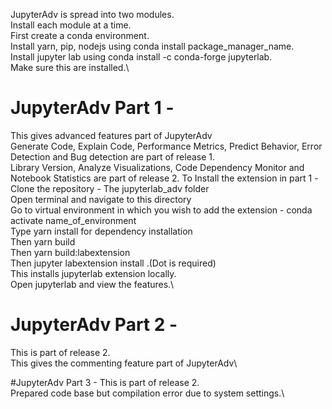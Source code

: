 JupyterAdv is spread into two modules.\
Install each module at a time.\
First create a conda environment.\
Install yarn, pip, nodejs using conda install package_manager_name.\
Install jupyter lab using conda install -c conda-forge jupyterlab.\
Make sure this are installed.\

# JupyterAdv Part 1 -
 This gives advanced features part of JupyterAdv\
 Generate Code, Explain Code, Performance Metrics, Predict Behavior, Error Detection and Bug detection are part of release 1.\
 Library Version, Analyze Visualizations, Code Dependency Monitor and Notebook Statistics are part of release 2.
 To Install the extension in part 1 -\
 Clone the repository - The jupyterlab_adv folder\
 Open terminal and navigate to this directory\
 Go to virtual environment in which you wish to add the extension - conda activate name_of_environment\
 Type yarn install for dependency installation\
 Then yarn build\
 Then yarn build:labextension\
 Then jupyter labextension install .(Dot is required)\
 This installs jupyterlab extension locally.\
 Open jupyterlab and view the features.\

# JupyterAdv Part 2 -
 This is part of release 2.\
 This gives the commenting feature part of JupyterAdv\

#JupyterAdv Part 3 -
 This is part of release 2.\
 Prepared code base but compilation error due to system settings.\
